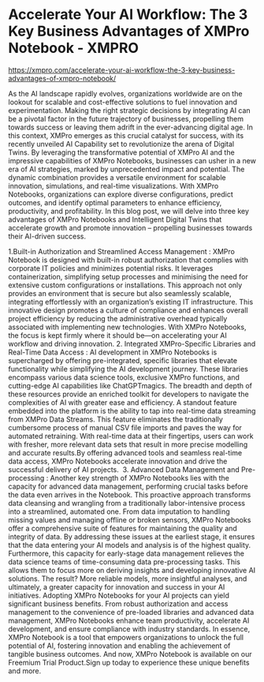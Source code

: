 # Accelerate Your AI Workflow: The 3 Key Business Advantages of XMPro Notebook - XMPRO

https://xmpro.com/accelerate-your-ai-workflow-the-3-key-business-advantages-of-xmpro-notebook/

As the AI landscape rapidly evolves, organizations worldwide are on the lookout for scalable and cost-effective solutions to fuel innovation and experimentation.
Making the right strategic decisions by integrating AI can be a pivotal factor in the future trajectory of businesses, propelling them towards success or leaving them adrift in the ever-advancing digital age. In this context, XMPro emerges as this crucial catalyst for success, with its recently unveiled AI Capability set to revolutionize the arena of Digital Twins.
By leveraging the transformative potential of XMPro AI and the impressive capabilities of XMPro Notebooks, businesses can usher in a new era of AI strategies, marked by unprecedented impact and potential. The dynamic combination provides a versatile environment for scalable innovation, simulations, and real-time visualizations.
With XMPro Notebooks, organizations can explore diverse configurations, predict outcomes, and identify optimal parameters to enhance efficiency, productivity, and profitability.
In this blog post, we will delve into three key advantages of XMPro Notebooks and Intelligent Digital Twins that accelerate growth and promote innovation – propelling businesses towards their AI-driven success.

1.Built-in Authorization and Streamlined Access Management :
XMPro Notebook is designed with built-in robust authorization that complies with corporate IT policies and minimizes potential risks. It leverages containerization, simplifying setup processes and minimising the need for extensive custom configurations or installations.
This approach not only provides an environment that is secure but also seamlessly scalable, integrating effortlessly with an organization’s existing IT infrastructure. This innovative design promotes a culture of compliance and enhances overall project efficiency by reducing the administrative overhead typically associated with implementing new technologies. With XMPro Notebooks, the focus is kept firmly where it should be—on accelerating your AI workflow and driving innovation.
2. Integrated XMPro-Specific Libraries and Real-Time Data Access :
AI development in XMPro Notebooks is supercharged by offering pre-integrated, specific libraries that elevate functionality while simplifying the AI development journey. These libraries encompass various data science tools, exclusive XMPro functions, and cutting-edge AI capabilities like ChatGPTmagics. The breadth and depth of these resources provide an enriched toolkit for developers to navigate the complexities of AI with greater ease and efficiency.
A standout feature embedded into the platform is the ability to tap into real-time data streaming from XMPro Data Streams. This feature eliminates the traditionally cumbersome process of manual CSV file imports and paves the way for automated retraining. With real-time data at their fingertips, users can work with fresher, more relevant data sets that result in more precise modelling and accurate results.By offering advanced tools and seamless real-time data access, XMPro Notebooks accelerate innovation and drive the successful delivery of AI projects.
 3. Advanced Data Management and Pre-processing :
Another key strength of XMPro Notebooks lies with the capacity for advanced data management, performing crucial tasks before the data even arrives in the Notebook. This proactive approach transforms data cleansing and wrangling from a traditionally labor-intensive process into a streamlined, automated one.
From data imputation to handling missing values and managing offline or broken sensors, XMPro Notebooks offer a comprehensive suite of features for maintaining the quality and integrity of data. By addressing these issues at the earliest stage, it ensures that the data entering your AI models and analysis is of the highest quality.
Furthermore, this capacity for early-stage data management relieves the data science teams of time-consuming data pre-processing tasks. This allows them to focus more on deriving insights and developing innovative AI solutions. The result? More reliable models, more insightful analyses, and ultimately, a greater capacity for innovation and success in your AI initiatives.
Adopting XMPro Notebooks for your AI projects can yield significant business benefits. From robust authorization and access management to the convenience of pre-loaded libraries and advanced data management, XMPro Notebooks enhance team productivity, accelerate AI development, and ensure compliance with industry standards. In essence, XMPro Notebook is a tool that empowers organizations to unlock the full potential of AI, fostering innovation and enabling the achievement of tangible business outcomes.
And now, XMPro Notebook is available on our Freemium Trial Product.Sign up today to experience these unique benefits and more.
